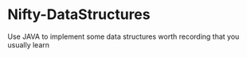 # Nifty-DataStructures
Use JAVA to implement some data structures worth recording that you usually learn

